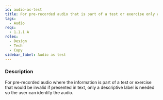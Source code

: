 ```yaml
---
id: audio-as-test
title: For pre-recorded audio that is part of a test or exercise only a descriptive label is needed
tags:
  - Audio
reqs:
  - 1.1.1 A
roles:
  - Design
  - Tech
  - Copy
sidebar_label: Audio as test
---
```


### Description

For pre-recorded audio where the information is part of a test or exercise that would be invalid if presented in text, only a descriptive label is needed so the user can identify the audio.
